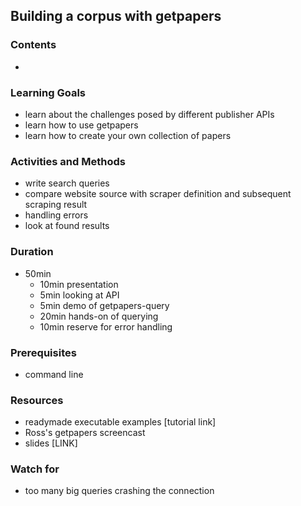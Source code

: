 ## Building a corpus with getpapers

### Contents

* 

### Learning Goals

* learn about the challenges posed by different publisher APIs
* learn how to use getpapers
* learn how to create your own collection of papers


### Activities and Methods

* write search queries
* compare website source with scraper definition and subsequent scraping result
* handling errors
* look at found results

### Duration

* 50min
  * 10min presentation
  * 5min looking at API
  * 5min demo of getpapers-query
  * 20min hands-on of querying
  * 10min reserve for error handling

### Prerequisites

* command line

### Resources

* readymade executable examples [tutorial link]
* Ross's getpapers screencast
* slides [LINK]


### Watch for

* too many big queries crashing the connection